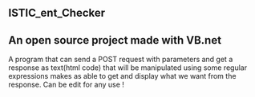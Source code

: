 ## ISTIC_ent_Checker
<h2> An open source project made with VB.net </h2>

A program that can send a POST request with parameters and get a response as text(html code) that will be manipulated using some regular expressions makes as able to get and display what we want from the response.
Can be edit for any use ! 
